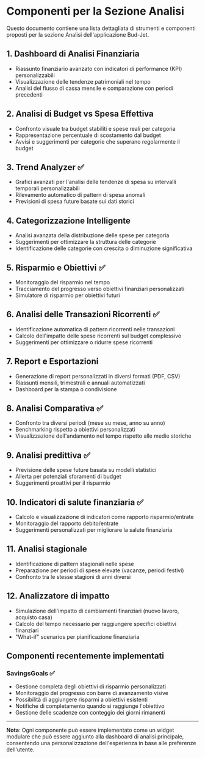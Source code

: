 # Componenti per la Sezione Analisi

Questo documento contiene una lista dettagliata di strumenti e componenti proposti per la sezione Analisi dell'applicazione Bud-Jet.

## 1. Dashboard di Analisi Finanziaria

- Riassunto finanziario avanzato con indicatori di performance (KPI) personalizzabili
- Visualizzazione delle tendenze patrimoniali nel tempo
- Analisi del flusso di cassa mensile e comparazione con periodi precedenti

## 2. Analisi di Budget vs Spesa Effettiva

- Confronto visuale tra budget stabiliti e spese reali per categoria
- Rappresentazione percentuale di scostamento dal budget
- Avvisi e suggerimenti per categorie che superano regolarmente il budget

## 3. Trend Analyzer ✅

- Grafici avanzati per l'analisi delle tendenze di spesa su intervalli temporali personalizzabili
- Rilevamento automatico di pattern di spesa anomali
- Previsioni di spesa future basate sui dati storici

## 4. Categorizzazione Intelligente

- Analisi avanzata della distribuzione delle spese per categoria
- Suggerimenti per ottimizzare la struttura delle categorie
- Identificazione delle categorie con crescita o diminuzione significativa

## 5. Risparmio e Obiettivi ✅

- Monitoraggio del risparmio nel tempo
- Tracciamento del progresso verso obiettivi finanziari personalizzati
- Simulatore di risparmio per obiettivi futuri

## 6. Analisi delle Transazioni Ricorrenti ✅

- Identificazione automatica di pattern ricorrenti nelle transazioni
- Calcolo dell'impatto delle spese ricorrenti sul budget complessivo
- Suggerimenti per ottimizzare o ridurre spese ricorrenti

## 7. Report e Esportazioni

- Generazione di report personalizzati in diversi formati (PDF, CSV)
- Riassunti mensili, trimestrali e annuali automatizzati
- Dashboard per la stampa o condivisione

## 8. Analisi Comparativa ✅

- Confronto tra diversi periodi (mese su mese, anno su anno)
- Benchmarking rispetto a obiettivi personalizzati
- Visualizzazione dell'andamento nel tempo rispetto alle medie storiche

## 9. Analisi predittiva ✅

- Previsione delle spese future basata su modelli statistici
- Allerta per potenziali sforamenti di budget
- Suggerimenti proattivi per il risparmio

## 10. Indicatori di salute finanziaria ✅

- Calcolo e visualizzazione di indicatori come rapporto risparmio/entrate
- Monitoraggio del rapporto debito/entrate
- Suggerimenti personalizzati per migliorare la salute finanziaria

## 11. Analisi stagionale

- Identificazione di pattern stagionali nelle spese
- Preparazione per periodi di spese elevate (vacanze, periodi festivi)
- Confronto tra le stesse stagioni di anni diversi

## 12. Analizzatore di impatto

- Simulazione dell'impatto di cambiamenti finanziari (nuovo lavoro, acquisto casa)
- Calcolo del tempo necessario per raggiungere specifici obiettivi finanziari
- "What-if" scenarios per pianificazione finanziaria

## Componenti recentemente implementati

### SavingsGoals ✅

- Gestione completa degli obiettivi di risparmio personalizzati
- Monitoraggio del progresso con barre di avanzamento visive
- Possibilità di aggiungere risparmi a obiettivi esistenti
- Notifiche di completamento quando si raggiunge l'obiettivo
- Gestione delle scadenze con conteggio dei giorni rimanenti

---

**Nota**: Ogni componente può essere implementato come un widget modulare che può essere aggiunto alla dashboard di analisi principale, consentendo una personalizzazione dell'esperienza in base alle preferenze dell'utente.
